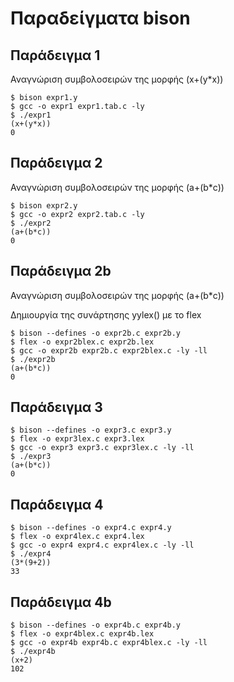# Παραδείγματα bison

## Παράδειγμα 1

Αναγνώριση συμβολοσειρών της μορφής (x+(y*x))

    $ bison expr1.y
    $ gcc -o expr1 expr1.tab.c -ly
    $ ./expr1
    (x+(y*x)) 
    0

## Παράδειγμα 2

Αναγνώριση συμβολοσειρών της μορφής (a+(b*c))

    $ bison expr2.y
    $ gcc -o expr2 expr2.tab.c -ly
    $ ./expr2
    (a+(b*c)) 
    0

## Παράδειγμα 2b

Αναγνώριση συμβολοσειρών της μορφής (a+(b*c))

Δημιουργία της συνάρτησης yylex() με το flex

    $ bison --defines -o expr2b.c expr2b.y
    $ flex -o expr2blex.c expr2b.lex
    $ gcc -o expr2b expr2b.c expr2blex.c -ly -ll
    $ ./expr2b
    (a+(b*c)) 
    0

## Παράδειγμα 3

    $ bison --defines -o expr3.c expr3.y
    $ flex -o expr3lex.c expr3.lex
    $ gcc -o expr3 expr3.c expr3lex.c -ly -ll
    $ ./expr3
    (a+(b*c)) 
    0

## Παράδειγμα 4

    $ bison --defines -o expr4.c expr4.y
    $ flex -o expr4lex.c expr4.lex
    $ gcc -o expr4 expr4.c expr4lex.c -ly -ll
    $ ./expr4
    (3*(9+2))
    33

## Παράδειγμα 4b

    $ bison --defines -o expr4b.c expr4b.y
    $ flex -o expr4blex.c expr4b.lex
    $ gcc -o expr4b expr4b.c expr4blex.c -ly -ll
    $ ./expr4b
    (x+2)
    102
